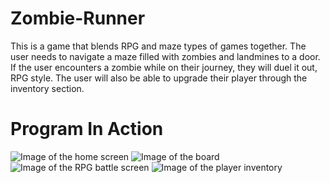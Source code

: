 # Zombie-Runner
This is a game that blends RPG and maze types of games together. The user needs to navigate a maze filled with zombies and landmines to a door. If the user encounters a zombie while on their journey, they will duel it out, RPG style. The user will also be able to upgrade their player through the inventory section.

# Program In Action
![Image of the home screen](https://github.com/ShrillP/Zombie-Runner/blob/master/Program%20Pictures/Screen%20Shot%202020-08-07%20at%204.28.56%20PM.png)
![Image of the board](https://github.com/ShrillP/Zombie-Runner/blob/master/Program%20Pictures/Screen%20Shot%202020-08-07%20at%204.29.12%20PM.png)
![Image of the RPG battle screen](https://github.com/ShrillP/Zombie-Runner/blob/master/Program%20Pictures/Screen%20Shot%202020-0807%20at%204.30.05%20PM.png)
![Image of the player inventory](https://github.com/ShrillP/Zombie-Runner/blob/master/Program%20Pictures/Screen%20Shot%202020-08-07%20at%204.30.17%20PM.png)
